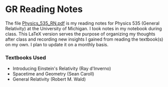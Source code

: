 # GR Reading Notes

The file [Physics_535_RN.pdf](./PHYSICS_535_RN.pdf) is my reading notes for Physics 535 (General Relativity) at the University of Michigan. I took notes in my notebook during class. This LaTeX version serves the purpose of organizing my thoughts after class and recording new insights I gained from reading the textbook(s) on my own. I plan to update it on a monthly basis.

### Textbooks Used
* Introducing Einstein's Relativity (Ray d'Inverno)
* Spacetime and Geometry (Sean Caroll)
* General Relativity (Robert M. Wald)
